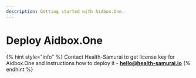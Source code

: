 ```yaml
---
description: Getting started with Aidbox.One.
---
```


# Deploy Aidbox.One

{% hint style="info" %}
Contact Health-Samurai to get license key for Aidbox.One and instructions how to deploy it - **hello@health-samurai.io**
{% endhint %}

